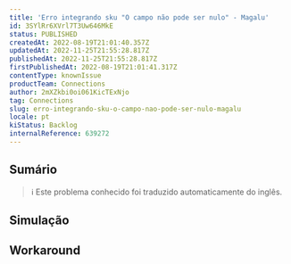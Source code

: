 ```yaml
---
title: 'Erro integrando sku "O campo não pode ser nulo" - Magalu'
id: 3SYlRr6XVrl7T3Uw646MkE
status: PUBLISHED
createdAt: 2022-08-19T21:01:40.357Z
updatedAt: 2022-11-25T21:55:28.817Z
publishedAt: 2022-11-25T21:55:28.817Z
firstPublishedAt: 2022-08-19T21:01:41.317Z
contentType: knownIssue
productTeam: Connections
author: 2mXZkbi0oi061KicTExNjo
tag: Connections
slug: erro-integrando-sku-o-campo-nao-pode-ser-nulo-magalu
locale: pt
kiStatus: Backlog
internalReference: 639272
---
```


## Sumário

>ℹ️ Este problema conhecido foi traduzido automaticamente do inglês.



## Simulação



## Workaround



